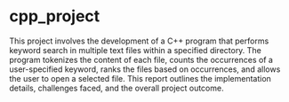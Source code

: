 # cpp_project
This project involves the development of a C++ program that performs keyword search in multiple text files within a specified directory. The program tokenizes the content of each file, counts the occurrences of a user-specified keyword, ranks the files based on occurrences, and allows the user to open a selected file. This report outlines the implementation details, challenges faced, and the overall project outcome.
